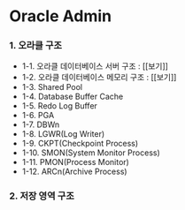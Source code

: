 # Oracle Admin

### 1. 오라클 구조
- 1-1. 오라클 데이터베이스 서버 구조 : [[보기]]
- 1-2. 오라클 데이터베이스 메모리 구조 : [[보기]]
- 1-3. Shared Pool
- 1-4. Database Buffer Cache
- 1-5. Redo Log Buffer
- 1-6. PGA
- 1-7. DBWn
- 1-8. LGWR(Log Writer)
- 1-9. CKPT(Checkpoint Process)
- 1-10. SMON(System Monitor Process)
- 1-11. PMON(Process Monitor)
- 1-12. ARCn(Archive Process)

### 2. 저장 영역 구조
